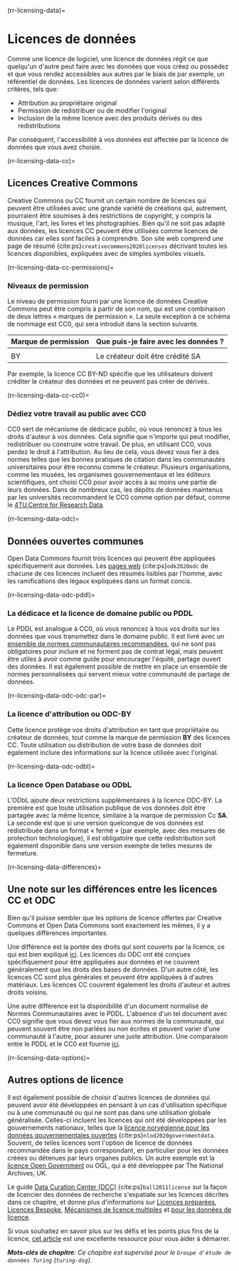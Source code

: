 (rr-licensing-data)=
# Licences de données

Comme une licence de logiciel, une licence de données régit ce que quelqu'un d'autre peut faire avec les données que vous créez ou possédez et que vous rendez accessibles aux autres par le biais de par exemple, un référentiel de données. Les licences de données varient selon différents critères, tels que:
* Attribution au propriétaire original
* Permission de redistribuer ou de modifier l'original
* Inclusion de la même licence avec des produits dérivés ou des redistributions

Par conséquent, l'accessibilité à vos données est affectée par la licence de données que vous avez choisie.

(rr-licensing-data-cc)=
## Licences Creative Commons

Creative Commons ou CC fournit un certain nombre de licences qui peuvent être utilisées avec une grande variété de créations qui, autrement, pourraient être soumises à des restrictions de copyright, y compris la musique, l'art, les livres et les photographies. Bien qu'il ne soit pas adapté aux données, les licences CC peuvent être utilisées comme licences de données car elles sont faciles à comprendre. Son site web comprend une page de résumé [](https://creativecommons.org/about/cclicenses/){cite:ps}`creativecommons2020licenses` décrivant toutes les licences disponibles, expliquées avec de simples symboles visuels.

(rr-licensing-data-cc-permissions)=
### Niveaux de permission

Le niveau de permission fourni par une licence de données Creative Commons peut être compris à partir de son nom, qui est une combinaison de deux lettres « marques de permission ». La seule exception à ce schéma de nommage est CC0, qui sera introduit dans la section suivante.

| **Marque de permission** | **Que puis-je faire avec les données ?** |
| ------------------------ | ---------------------------------------- |
|                          |                                          |
 BY | Le créateur doit être crédité SA | Les dérivés ou les redistributions doivent avoir une licence identique NC | Seules les utilisations non commerciales sont autorisées ND | Aucun dérivé n'est autorisé


Par exemple, la licence CC BY-ND spécifie que les utilisateurs doivent créditer le créateur des données et ne peuvent pas créer de dérivés.

(rr-licensing-data-cc-cc0)=
### Dédiez votre travail au public avec CC0

CC0 sert de mécanisme de dédicace public, où vous renoncez à tous les droits d'auteur à vos données. Cela signifie que n'importe qui peut modifier, redistribuer ou construire votre travail. De plus, en utilisant CC0, vous perdez le droit à l'attribution. Au lieu de cela, vous devez vous fier à des normes telles que les bonnes pratiques de citation dans les communautés universitaires pour être reconnu comme le créateur. Plusieurs organisations, comme les musées, les organismes gouvernementaux et les éditeurs scientifiques, ont choisi CC0 pour avoir accès à au moins une partie de leurs données. Dans de nombreux cas, les dépôts de données maintenus par les universités recommandent le CC0 comme option par défaut, comme le [4TU.Centre for Research Data](https://researchdata.4tu.nl/en/use-4turesearchdata/archive-research-data/upload-your-data-in-our-data-archive/licencing/).

(rr-licensing-data-odc)=
## Données ouvertes communes

Open Data Commons fournit trois licences qui peuvent être appliquées spécifiquement aux données. Les [pages web](https://opendatacommons.org/licenses/index.html) {cite:ps}`odk2020odc` de chacune de ces licences incluent des résumés lisibles par l'homme, avec les ramifications des légaux expliquées dans un format concis.

(rr-licensing-data-odc-pddl)=
### La dédicace et la licence de domaine public ou PDDL

Le PDDL est analogue à CC0, où vous renoncez à tous vos droits sur les données que vous transmettez dans le domaine public. Il est livré avec un [ensemble de normes communautaires recommandées](https://opendatacommons.org/licenses/pddl/norms.html), qui ne sont pas obligatoires pour inclure et ne forment pas de contrat légal, mais peuvent être utiles à avoir comme guide pour encourager l'équité, partage ouvert des données. Il est également possible de mettre en place un ensemble de normes personnalisées qui servent mieux votre communauté de partage de données.

(rr-licensing-data-odc-odc-par)=
### La licence d'attribution ou ODC-BY

Cette licence protège vos droits d'attribution en tant que propriétaire ou créateur de données, tout comme la marque de permission **BY** des licences CC. Toute utilisation ou distribution de votre base de données doit également inclure des informations sur la licence utilisée avec l'original.

(rr-licensing-data-odc-odbl)=
### La licence Open Database ou ODbL

L'ODbL ajoute deux restrictions supplémentaires à la licence ODC-BY. La première est que toute utilisation publique de vos données doit être partagée avec la même licence, similaire à la marque de permission Cc **SA**. La seconde est que si une version quelconque de vos données est redistribuée dans un format « fermé » (par exemple, avec des mesures de protection technologique), il est obligatoire que cette redistribution soit également disponible dans une version exempte de telles mesures de fermeture.

(rr-licensing-data-differences)=
## Une note sur les différences entre les licences CC et ODC

Bien qu'il puisse sembler que les options de licence offertes par Creative Commons et Open Data Commons sont exactement les mêmes, il y a quelques différences importantes.

Une différence est la portée des droits qui sont couverts par la licence, ce qui est bien expliqué [ici](https://wiki.creativecommons.org/wiki/Data#What_is_the_difference_between_the_Open_Data_Commons_licenses_and_the_CC_4.0_licenses.3F). Les licences du ODC ont été conçues spécifiquement pour être appliquées aux données et ne couvrent généralement que les droits des bases de données. D'un autre côté, les licences CC sont plus générales et peuvent être appliquées à d'autres matériaux. Les licences CC couvrent également les droits d'auteur et autres droits voisins.

Une autre différence est la disponibilité d'un document normalisé de Normes Communautaires avec le PDDL. L'absence d'un tel document avec CC0 signifie que vous devez vous fier aux normes de la communauté, qui peuvent souvent être non parlées ou non écrites et peuvent varier d'une communauté à l'autre, pour assurer une juste attribution. Une comparaison entre le PDDL et le CC0 est fournie [ici](https://opendatacommons.org/faq.1.html).

(rr-licensing-data-options)=
## Autres options de licence

Il est également possible de choisir d'autres licences de données qui peuvent avoir été développées en pensant à un cas d'utilisation spécifique ou à une communauté ou qui ne sont pas dans une utilisation globale généralisée. Celles-ci incluent les licences qui ont été développées par les gouvernements nationaux, telles que la [licence norvégienne pour les données gouvernementales ouvertes](https://data.norge.no/nlod/en/) {cite:ps}`nlod2020governmentdata`. Souvent, de telles licences sont l'option de licence de données recommandée dans le pays correspondant, en particulier pour les données créées ou détenues par leurs organes publics. Un autre exemple est la [licence Open Government](http://www.nationalarchives.gov.uk/doc/open-government-licence/version/3/) ou OGL, qui a été développée par The National Archives, UK.

Le guide [Data Curation Center (DCC)](https://www.dcc.ac.uk/guidance/how-guides/license-research-data) {cite:ps}`ball2011license` sur la façon de licencier des données de recherche s'expatiate sur les licences décrites dans ce chapitre, et donne plus d'informations sur [Licences préparées](https://www.dcc.ac.uk/guidance/how-guides/license-research-data#x1-6000), [Licences Bespoke](https://www.dcc.ac.uk/guidance/how-guides/license-research-data#x1-7000), [Mécanismes de licence multiples](https://www.dcc.ac.uk/guidance/how-guides/license-research-data#x1-13000) et [pour les données de licence](https://www.dcc.ac.uk/guidance/how-guides/license-research-data#x1-14000).

Si vous souhaitez en savoir plus sur les défis et les points plus fins de la licence, [cet article](https://research.okfn.org/avoiding-data-use-silos/) est une excellente ressource pour vous aider à démarrer.

***Mots-clés de chapitre**: Ce chapitre est supervisé pour le `Groupe d'étude de données Turing` (`turing-dsg`).*
